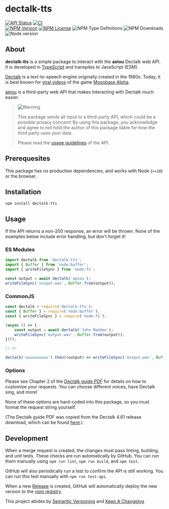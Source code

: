 # dectalk-tts

[![API Status](https://img.shields.io/github/actions/workflow/status/JstnMcBrd/dectalk-tts/api-status.yml?logo=github&label=API%20Status)](https://github.com/JstnMcBrd/dectalk-tts/actions/workflows/api-status.yml)
[![CI](https://img.shields.io/github/actions/workflow/status/JstnMcBrd/dectalk-tts/ci.yml?logo=github&label=CI)](https://github.com/JstnMcBrd/dectalk-tts/actions/workflows/ci.yml)
<br />
[![NPM Version](https://img.shields.io/npm/v/dectalk-tts)](https://www.npmjs.com/package/dectalk-tts)
[![NPM License](https://img.shields.io/npm/l/dectalk-tts)](./LICENSE)
![NPM Type Definitions](https://img.shields.io/npm/types/dectalk-tts)
![NPM Downloads](https://img.shields.io/npm/dt/dectalk-tts)
<br />
![Node version](https://img.shields.io/node/v/dectalk-tts)

## About

**dectalk-tts** is a simple package to interact with the **aeiou** Dectalk web API. It is developed in [TypeScript](https://www.typescriptlang.org/) and transpiles to JavaScript (ESM).

[Dectalk](https://github.com/dectalk/dectalk) is a text-to-speech engine originally created in the 1980s. Today, it is best known for [viral videos](https://www.youtube.com/watch?v=Hv6RbEOlqRo) of the game [Moonbase Alpha](https://store.steampowered.com/app/39000/Moonbase_Alpha/).

[aeiou](https://github.com/calzoneman/aeiou) is a third-party web API that makes interacting with Dectalk much easier.

> <img alt="Warning" src="https://raw.githubusercontent.com/Mqxx/GitHub-Markdown/main/blockquotes/badge/dark-theme/warning.svg">
>
> This package sends all input to a third-party API, which could be a possible privacy concern!
> By using this package, you acknowledge and agree to not hold the author of this package liable for how the third party uses your data.
>
> Please read the [usage guidelines](https://github.com/calzoneman/aeiou/blob/master/docs/usage-guidelines.md) of the API.

## Prerequesites

This package has no production dependencies, and works with Node (`>=18`) or the browser.

## Installation

`npm install dectalk-tts`

## Usage

If the API returns a non-200 response, an error will be thrown.
None of the examples below include error handling, but don't forget it!

### ES Modules

```js
import dectalk from 'dectalk-tts';
import { Buffer } from 'node:buffer';
import { writeFileSync } from 'node:fs';

const output = await dectalk('aeiou');
writeFileSync('output.wav', Buffer.from(output));
```

### CommonJS

```js
const dectalk = require('dectalk-tts');
const { Buffer } = require('node:buffer');
const { writeFileSync } = require('node:fs');

(async () => {
	const output = await dectalk('John Madden');
	writeFileSync('output.wav', Buffer.from(output));
})();

// or

dectalk('uuuuuuuuuu').then((output) => writeFileSync('output.wav', Buffer.from(output)));
```

### Options

Please see Chapter 2 of the [Dectalk guide PDF](docs/dtk_reference_guide.pdf) for details on how to customize your requests. You can choose different voices, have Dectalk sing, and more!

None of these options are hard-coded into this package, so you must format the request string yourself.

(The Dectalk guide PDF was copied from the Dectalk 4.61 release download, which can be found [here](https://web.archive.org/web/20240226085720/https://theflameofhope.co/dectalkreader1/).)

## Development

When a merge request is created, the changes must pass linting, building, and unit tests. These checks are run automatically by GitHub. You can run them manually using `npm run lint`, `npm run build`, and `npm test`.

GitHub will also periodically run a test to confirm the API is still working. You can run this test manually with `npm run test-api`.

When a new [Release](https://github.com/JstnMcBrd/dectalk-tts/releases) is created, GitHub will automatically deploy the new version to the [npm registry](https://npmjs.com/package/dectalk-tts).

This project abides by [Semantic Versioning](https://semver.org/) and [Keep A Changelog](https://keepachangelog.com/).
